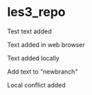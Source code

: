 # les3_repo

Test text added

Text added in web browser


Text added locally

Add text to "newbranch"

Local conflict added
